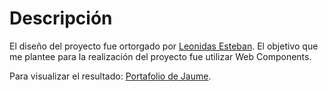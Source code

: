 # Descripción

El diseño del proyecto fue ortorgado por [Leonidas Esteban](leonidasesteban.com/proyectos).
El objetivo que me plantee para la realización del proyecto fue utilizar Web Components.

Para visualizar el resultado: [Portafolio de Jaume](https://ferdinandalexa.github.io/Jaume-Portfolio/).